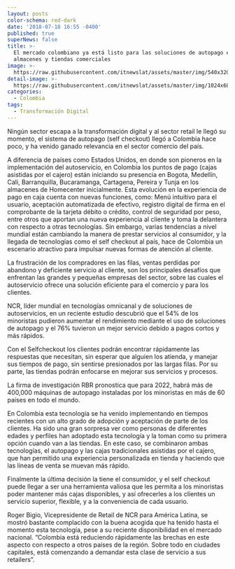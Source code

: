 ```yaml
---
layout: posts
color-schema: red-dark
date: '2018-07-18 16:55 -0400'
published: true
superNews: false
title: >-
  El mercado colombiano ya está listo para las soluciones de autopago en
  almacenes y tiendas comerciales
image: >-
  https://raw.githubusercontent.com/itnewslat/assets/master/img/540x320/autoservicios-p.jpg
detail-image: >-
  https://raw.githubusercontent.com/itnewslat/assets/master/img/1024x680/autoservicios-g.jpg
categories:
  - Colombia
tags:
  - Transformación Digital
---
```

Ningún sector escapa a la transformación digital y al sector retail le llegó su momento, el sistema de autopago (self checkout) llegó a Colombia hace poco, y ha venido ganado relevancia en el sector comercio del país.  

A diferencia de países como Estados Unidos, en donde son pioneros en la implementación del autoservicio, en Colombia los puntos de pago (cajas asistidas por el cajero) están iniciando su presencia en Bogota, Medellín, Cali, Barranquilla, Bucaramanga, Cartagena, Pereira y Tunja en los almacenes de Homecenter inicialmente. Esta evolución en la experiencia de pago en caja cuenta con nuevas funciones, como: Menú intuitivo para el usuario, aceptación automatizada de efectivo, registro digital de firma en el comprobante de la tarjeta débito o crédito, control de seguridad por peso, entre otros que aportan una nueva experiencia al cliente y toma la delantera con respecto a otras tecnologías. 	Sin embargo, varias tendencias a nivel mundial están cambiando la manera de prestar servicios al consumidor, y la llegada de tecnologías como el self checkout al país, hace de Colombia un escenario atractivo para impulsar nuevas formas de atención al cliente. 

La frustración de los compradores en las filas, ventas perdidas por abandono y deficiente servicio al cliente, son los principales desafíos que enfrentan las grandes y pequeñas empresas del sector, sobre las cuales el autoservicio ofrece una solución eficiente para el comercio y para los clientes.

NCR, líder mundial en tecnologías omnicanal y de soluciones de autoservicios, en un reciente estudio descubrió que el 54% de los minoristas pudieron aumentar el rendimiento mediante el uso de soluciones de autopago y el 76% tuvieron un mejor servicio debido a pagos cortos y más rápidos. 

Con el Selfcheckout los clientes podrán encontrar rápidamente las respuestas que necesitan, sin esperar que alguien los atienda, y manejar sus tiempos de pago, sin sentirse presionados por las largas filas. Por su parte, las tiendas podrán enfocarse en mejorar sus servicios y procesos. 

La firma de investigación RBR pronostica que para 2022, habrá más de 400,000 máquinas de autopago instaladas por los minoristas en más de 60 países en todo el mundo. 

En Colombia esta tecnología se ha venido implementando en tiempos recientes con un alto grado de adopción y aceptación de parte de los clientes. Ha sido una gran sorpresa ver como personas de diferentes edades y perfiles han adoptado esta tecnología y la toman como su primera opción cuando van a las tiendas. En este caso, se combinaron ambas tecnologías, el autopago y las cajas tradicionales asistidas por el cajero, que han permitido una experiencia personalizada en tienda y haciendo que las líneas de venta se muevan más rápido.

Finalmente la última decisión la tiene el consumidor, y el self checkout puede llegar a ser una herramienta valiosa que les permita a los minoristas poder mantener más cajas disponibles, y así ofrecerles a los clientes un servicio superior, flexible, y a la conveniencia de cada usuario.

Roger Bigio, Vicepresidente de Retail de NCR para América Latina, se mostró bastante complacido con la buena acogida que ha tenido hasta el momento esta tecnología, pese a su reciente disponibilidad en el mercado nacional. “Colombia está reduciendo rápidamente las brechas en este aspecto con respecto a otros países de la región. Sobre todo en ciudades capitales, está comenzando a demandar esta clase de servicio a sus retailers”.